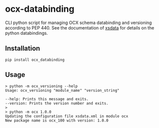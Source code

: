 # ocx-databinding
CLI python script for managing OCX schema databinding and versioning according to PEP 440.
See the documentation of [xsdata](https://xsdata.readthedocs.io/en/latest/) for details on the python databindings.

## Installation

    pip install ocx_databinding

## Usage
    > python -m ocx_versioning --help
    Usage: ocx_versioning "module_name" "version_string"
    
    --help: Prints this message and exits.
    --version: Prints the version number and exits.
    >
    > python -m ocx 1.0.0
    Updating the configuration file xsdata.xml in module ocx
    New package name is ocx_100 with version: 1.0.0



    


